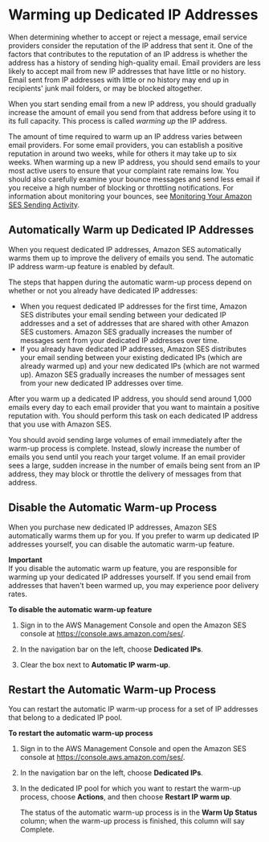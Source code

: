 # Warming up Dedicated IP Addresses<a name="dedicated-ip-warming"></a>

When determining whether to accept or reject a message, email service providers consider the reputation of the IP address that sent it\. One of the factors that contributes to the reputation of an IP address is whether the address has a history of sending high\-quality email\. Email providers are less likely to accept mail from new IP addresses that have little or no history\. Email sent from IP addresses with little or no history may end up in recipients' junk mail folders, or may be blocked altogether\.

When you start sending email from a new IP address, you should gradually increase the amount of email you send from that address before using it to its full capacity\. This process is called *warming up* the IP address\.

The amount of time required to warm up an IP address varies between email providers\. For some email providers, you can establish a positive reputation in around two weeks, while for others it may take up to six weeks\. When warming up a new IP address, you should send emails to your most active users to ensure that your complaint rate remains low\. You should also carefully examine your bounce messages and send less email if you receive a high number of blocking or throttling notifications\. For information about monitoring your bounces, see [Monitoring Your Amazon SES Sending Activity](monitor-sending-activity.md)\.

## Automatically Warm up Dedicated IP Addresses<a name="dedicated-ip-auto-warm-up"></a>

When you request dedicated IP addresses, Amazon SES automatically warms them up to improve the delivery of emails you send\. The automatic IP address warm\-up feature is enabled by default\. 

The steps that happen during the automatic warm\-up process depend on whether or not you already have dedicated IP addresses:
+ When you request dedicated IP addresses for the first time, Amazon SES distributes your email sending between your dedicated IP addresses and a set of addresses that are shared with other Amazon SES customers\. Amazon SES gradually increases the number of messages sent from your dedicated IP addresses over time\.
+ If you already have dedicated IP addresses, Amazon SES distributes your email sending between your existing dedicated IPs \(which are already warmed up\) and your new dedicated IPs \(which are not warmed up\)\. Amazon SES gradually increases the number of messages sent from your new dedicated IP addresses over time\.

After you warm up a dedicated IP address, you should send around 1,000 emails every day to each email provider that you want to maintain a positive reputation with\. You should perform this task on each dedicated IP address that you use with Amazon SES\. 

You should avoid sending large volumes of email immediately after the warm\-up process is complete\. Instead, slowly increase the number of emails you send until you reach your target volume\. If an email provider sees a large, sudden increase in the number of emails being sent from an IP address, they may block or throttle the delivery of messages from that address\.

## Disable the Automatic Warm\-up Process<a name="dedicated-ip-enable"></a>

When you purchase new dedicated IP addresses, Amazon SES automatically warms them up for you\. If you prefer to warm up dedicated IP addresses yourself, you can disable the automatic warm\-up feature\.

**Important**  
If you disable the automatic warm up feature, you are responsible for warming up your dedicated IP addresses yourself\. If you send email from addresses that haven't been warmed up, you may experience poor delivery rates\.

**To disable the automatic warm\-up feature**

1. Sign in to the AWS Management Console and open the Amazon SES console at [https://console\.aws\.amazon\.com/ses/](https://console.aws.amazon.com/ses/)\.

1. In the navigation bar on the left, choose **Dedicated IPs**\.

1. Clear the box next to **Automatic IP warm\-up**\.

## Restart the Automatic Warm\-up Process<a name="dedicated-ip-restart-auto-warm-up"></a>

You can restart the automatic IP warm\-up process for a set of IP addresses that belong to a dedicated IP pool\.

**To restart the automatic warm\-up process**

1. Sign in to the AWS Management Console and open the Amazon SES console at [https://console\.aws\.amazon\.com/ses/](https://console.aws.amazon.com/ses/)\.

1. In the navigation bar on the left, choose **Dedicated IPs**\.

1. In the dedicated IP pool for which you want to restart the warm\-up process, choose **Actions**, and then choose **Restart IP warm up**\.

   The status of the automatic warm\-up process is in the **Warm Up Status** column; when the warm\-up process is finished, this column will say Complete\.